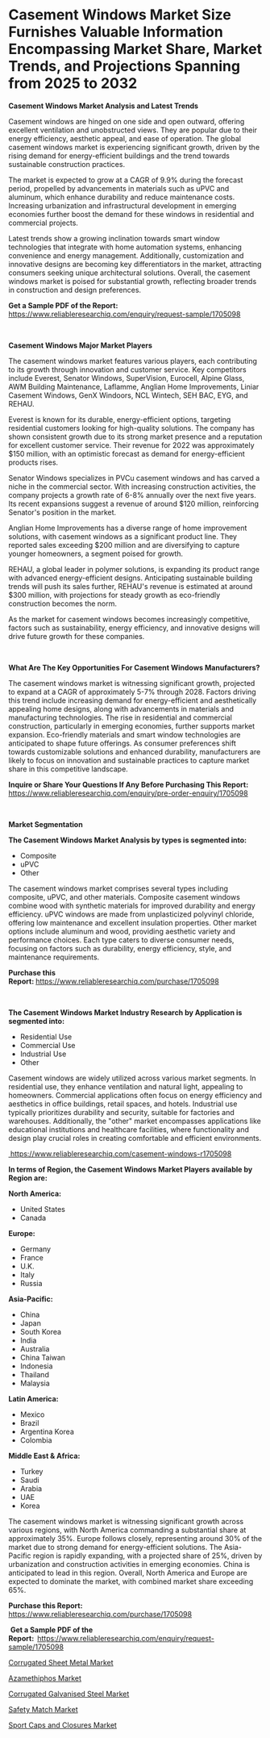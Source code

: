 <p><h1>Casement Windows Market Size Furnishes Valuable Information Encompassing Market Share, Market Trends, and Projections Spanning from 2025 to 2032</h1></p><p><strong>Casement Windows Market Analysis and Latest Trends</strong></p>
<p><p>Casement windows are hinged on one side and open outward, offering excellent ventilation and unobstructed views. They are popular due to their energy efficiency, aesthetic appeal, and ease of operation. The global casement windows market is experiencing significant growth, driven by the rising demand for energy-efficient buildings and the trend towards sustainable construction practices. </p><p>The market is expected to grow at a CAGR of 9.9% during the forecast period, propelled by advancements in materials such as uPVC and aluminum, which enhance durability and reduce maintenance costs. Increasing urbanization and infrastructural development in emerging economies further boost the demand for these windows in residential and commercial projects. </p><p>Latest trends show a growing inclination towards smart window technologies that integrate with home automation systems, enhancing convenience and energy management. Additionally, customization and innovative designs are becoming key differentiators in the market, attracting consumers seeking unique architectural solutions. Overall, the casement windows market is poised for substantial growth, reflecting broader trends in construction and design preferences.</p></p>
<p><strong>Get a Sample PDF of the Report:&nbsp;</strong> <a href="https://www.reliableresearchiq.com/enquiry/request-sample/1705098?utm_campaign=1141&utm_medium=2&utm_source=Github&utm_content=ia&utm_term=27032025&utm_id=casement-windows">https://www.reliableresearchiq.com/enquiry/request-sample/1705098</a></p>
<p>&nbsp;</p>
<p><strong>Casement Windows Major Market Players</strong></p>
<p><p>The casement windows market features various players, each contributing to its growth through innovation and customer service. Key competitors include Everest, Senator Windows, SuperVision, Eurocell, Alpine Glass, AWM Building Maintenance, Laflamme, Anglian Home Improvements, Liniar Casement Windows, GenX Windoors, NCL Wintech, SEH BAC, EYG, and REHAU.</p><p>Everest is known for its durable, energy-efficient options, targeting residential customers looking for high-quality solutions. The company has shown consistent growth due to its strong market presence and a reputation for excellent customer service. Their revenue for 2022 was approximately $150 million, with an optimistic forecast as demand for energy-efficient products rises.</p><p>Senator Windows specializes in PVCu casement windows and has carved a niche in the commercial sector. With increasing construction activities, the company projects a growth rate of 6-8% annually over the next five years. Its recent expansions suggest a revenue of around $120 million, reinforcing Senator's position in the market.</p><p>Anglian Home Improvements has a diverse range of home improvement solutions, with casement windows as a significant product line. They reported sales exceeding $200 million and are diversifying to capture younger homeowners, a segment poised for growth.</p><p>REHAU, a global leader in polymer solutions, is expanding its product range with advanced energy-efficient designs. Anticipating sustainable building trends will push its sales further, REHAU's revenue is estimated at around $300 million, with projections for steady growth as eco-friendly construction becomes the norm.</p><p>As the market for casement windows becomes increasingly competitive, factors such as sustainability, energy efficiency, and innovative designs will drive future growth for these companies.</p></p>
<p>&nbsp;</p>
<p><strong>What Are The Key Opportunities For Casement Windows Manufacturers?</strong></p>
<p><p>The casement windows market is witnessing significant growth, projected to expand at a CAGR of approximately 5-7% through 2028. Factors driving this trend include increasing demand for energy-efficient and aesthetically appealing home designs, along with advancements in materials and manufacturing technologies. The rise in residential and commercial construction, particularly in emerging economies, further supports market expansion. Eco-friendly materials and smart window technologies are anticipated to shape future offerings. As consumer preferences shift towards customizable solutions and enhanced durability, manufacturers are likely to focus on innovation and sustainable practices to capture market share in this competitive landscape.</p></p>
<p><strong>Inquire or Share Your Questions If Any Before Purchasing This Report:</strong> <a href="https://www.reliableresearchiq.com/enquiry/pre-order-enquiry/1705098?utm_campaign=1141&utm_medium=2&utm_source=Github&utm_content=ia&utm_term=27032025&utm_id=casement-windows">https://www.reliableresearchiq.com/enquiry/pre-order-enquiry/1705098</a></p>
<p>&nbsp;</p>
<p><strong>Market Segmentation</strong></p>
<p><strong>The Casement Windows Market Analysis by types is segmented into:</strong></p>
<p><ul><li>Composite</li><li>uPVC</li><li>Other</li></ul></p>
<p><p>The casement windows market comprises several types including composite, uPVC, and other materials. Composite casement windows combine wood with synthetic materials for improved durability and energy efficiency. uPVC windows are made from unplasticized polyvinyl chloride, offering low maintenance and excellent insulation properties. Other market options include aluminum and wood, providing aesthetic variety and performance choices. Each type caters to diverse consumer needs, focusing on factors such as durability, energy efficiency, style, and maintenance requirements.</p></p>
<p><strong>Purchase this Report:&nbsp;</strong><a href="https://www.reliableresearchiq.com/purchase/1705098?utm_campaign=1141&utm_medium=2&utm_source=Github&utm_content=ia&utm_term=27032025&utm_id=casement-windows">https://www.reliableresearchiq.com/purchase/1705098</a></p>
<p>&nbsp;</p>
<p><strong>The Casement Windows Market Industry Research by Application is segmented into:</strong></p>
<p><ul><li>Residential Use</li><li>Commercial Use</li><li>Industrial Use</li><li>Other</li></ul></p>
<p><p>Casement windows are widely utilized across various market segments. In residential use, they enhance ventilation and natural light, appealing to homeowners. Commercial applications often focus on energy efficiency and aesthetics in office buildings, retail spaces, and hotels. Industrial use typically prioritizes durability and security, suitable for factories and warehouses. Additionally, the "other" market encompasses applications like educational institutions and healthcare facilities, where functionality and design play crucial roles in creating comfortable and efficient environments.</p></p>
<p><a href="https://www.reliableresearchiq.com/casement-windows-r1705098?utm_campaign=1141&utm_medium=2&utm_source=Github&utm_content=ia&utm_term=27032025&utm_id=casement-windows">&nbsp;https://www.reliableresearchiq.com/casement-windows-r1705098</a></p>
<p><strong>In terms of Region, the Casement Windows Market Players available by Region are:</strong></p>
<p>
    <p> <strong> North America: </strong>
        <ul>
            <li>United States</li>
            <li>Canada</li>
        </ul>
        </p> 
    <p> <strong> Europe: </strong>
        <ul>
            <li>Germany</li>
            <li>France</li>
            <li>U.K.</li>
            <li>Italy</li>
            <li>Russia</li>
        </ul>
        </p> 
    <p> <strong> Asia-Pacific: </strong>
        <ul>
            <li>China</li>
            <li>Japan</li>
            <li>South Korea</li>
            <li>India</li>
            <li>Australia</li>
            <li>China Taiwan</li>
            <li>Indonesia</li>
            <li>Thailand</li>
            <li>Malaysia</li>
        </ul>
        </p> 
    <p> <strong> Latin America: </strong>
        <ul>
            <li>Mexico</li>
            <li>Brazil</li>
            <li>Argentina Korea</li>
            <li>Colombia</li>
        </ul>
        </p> 
    <p> <strong> Middle East & Africa: </strong>
        <ul>
            <li>Turkey</li>
            <li>Saudi</li>
            <li>Arabia</li>
            <li>UAE</li>
            <li>Korea</li>
        </ul>
    </p>
    </p>
<p><p>The casement windows market is witnessing significant growth across various regions, with North America commanding a substantial share at approximately 35%. Europe follows closely, representing around 30% of the market due to strong demand for energy-efficient solutions. The Asia-Pacific region is rapidly expanding, with a projected share of 25%, driven by urbanization and construction activities in emerging economies. China is anticipated to lead in this region. Overall, North America and Europe are expected to dominate the market, with combined market share exceeding 65%.</p></p>
<p><strong>Purchase this Report: </strong><a href="https://www.reliableresearchiq.com/purchase/1705098?utm_campaign=1141&utm_medium=2&utm_source=Github&utm_content=ia&utm_term=27032025&utm_id=casement-windows">https://www.reliableresearchiq.com/purchase/1705098</a></p>
<p>&nbsp;<strong>Get a Sample PDF of the Report:&nbsp;&nbsp;</strong><a href="https://www.reliableresearchiq.com/enquiry/request-sample/1705098?utm_campaign=1141&utm_medium=2&utm_source=Github&utm_content=ia&utm_term=27032025&utm_id=casement-windows">https://www.reliableresearchiq.com/enquiry/request-sample/1705098</a></p>
<p><strong></strong></p>
<p><p><a href="https://github.com/supicweg/Market-Research-Report-List-1/blob/main/corrugated-sheet-metal-market.md?utm_campaign=1141&utm_medium=2&utm_source=Github&utm_content=ia&utm_term=27032025&utm_id=casement-windows">Corrugated Sheet Metal Market</a></p><p><a href="https://github.com/saeiddaemo/Market-Research-Report-List-1/blob/main/azamethiphos-market.md?utm_campaign=1141&utm_medium=2&utm_source=Github&utm_content=ia&utm_term=27032025&utm_id=casement-windows">Azamethiphos Market</a></p><p><a href="https://github.com/salodipura00/Market-Research-Report-List-1/blob/main/corrugated-galvanised-steel-market.md?utm_campaign=1141&utm_medium=2&utm_source=Github&utm_content=ia&utm_term=27032025&utm_id=casement-windows">Corrugated Galvanised Steel Market</a></p><p><a href="https://github.com/viipposahko25/Market-Research-Report-List-1/blob/main/safety-match-market.md?utm_campaign=1141&utm_medium=2&utm_source=Github&utm_content=ia&utm_term=27032025&utm_id=casement-windows">Safety Match Market</a></p><p><a href="https://github.com/shopovdjondo/Market-Research-Report-List-1/blob/main/sport-caps-and-closures-market.md?utm_campaign=1141&utm_medium=2&utm_source=Github&utm_content=ia&utm_term=27032025&utm_id=casement-windows">Sport Caps and Closures Market</a></p></p>